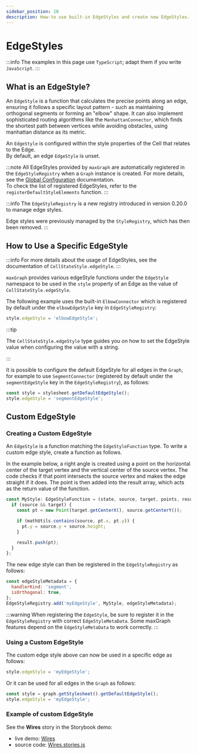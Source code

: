 ```yaml
---
sidebar_position: 10
description: How-to use built-in EdgeStyles and create new EdgeStyles.
---
```


# EdgeStyles

:::info
The examples in this page use `TypeScript`; adapt them if you write `JavaScript`.
:::

## What is an EdgeStyle?

An `EdgeStyle` is a function that calculates the precise points along an edge, ensuring it follows a specific layout pattern - such as maintaining orthogonal segments or forming an "elbow" shape.
It can also implement sophisticated routing algorithms like the `ManhattanConnector`, which finds the shortest path between vertices while avoiding obstacles, using manhattan distance as its metric.

An `EdgeStyle` is configured within the style properties of the Cell that relates to the Edge.  
By default, an edge `EdgeStyle` is unset.

:::note
All EdgeStyles provided by `maxGraph` are automatically registered in the `EdgeStyleRegistry` when a `Graph` instance is created. For more details, see the [Global Configuration](global-configuration.md#styles) documentation.  
To check the list of registered EdgeStyles, refer to the `registerDefaultStyleElements` function.
:::

:::info
The `EdgeStyleRegistry` is a new registry introduced in version 0.20.0 to manage edge styles.

Edge styles were previously managed by the `StyleRegistry`, which has then been removed.
:::

## How to Use a Specific EdgeStyle

:::info
For more details about the usage of EdgeStyles, see the documentation of `CellStateStyle.edgeStyle`.
:::

`maxGraph` provides various edgeStyle functions under the `EdgeStyle` namespace to be used in the `style` property of an Edge as the value of `CellStateStyle.edgeStyle`.

The following example uses the built-in `ElbowConnector` which is registered by default under the `elbowEdgeStyle` key in `EdgeStyleRegistry`:

```javascript
style.edgeStyle = 'elbowEdgeStyle';
```

:::tip

The `CellStateStyle.edgeStyle` type guides you on how to set the EdgeStyle value when configuring the value with a string.

:::

It is possible to configure the default EdgeStyle for all edges in the `Graph`, for example to use `SegmentConnector` (registered by default under the `segmentEdgeStyle` key in the `EdgeStyleRegistry`), as follows:

```javascript
const style = stylesheet.getDefaultEdgeStyle();
style.edgeStyle = 'segmentEdgeStyle';
```


## Custom EdgeStyle

### Creating a Custom EdgeStyle

An `EdgeStyle` is a function matching the `EdgeStyleFunction` type. To write a custom edge style, create a function as follows.

In the example below, a right angle is created using a point on the horizontal center of the target vertex and the vertical center of the source vertex.
The code checks if that point intersects the source vertex and makes the edge straight if it does.
The point is then added into the result array, which acts as the return value of the function.

```typescript
const MyStyle: EdgeStyleFunction = (state, source, target, points, result) => {
  if (source && target) {
    const pt = new Point(target.getCenterX(), source.getCenterY());

    if (mathUtils.contains(source, pt.x, pt.y)) {
      pt.y = source.y + source.height;
    }

    result.push(pt);
  }
};
```

The new edge style can then be registered in the `EdgeStyleRegistry` as follows:
```javascript
const edgeStyleMetadata = {
  handlerKind: 'segment',
  isOrthogonal: true,
};
EdgeStyleRegistry.add('myEdgeStyle', MyStyle, edgeStyleMetadata);
```

:::warning
When registering the `EdgeStyle`, be sure to register it in the `EdgeStyleRegistry` with correct `EdgeStyleMetaData`.
Some maxGraph features depend on the `EdgeStyleMetaData` to work correctly.
:::

### Using a Custom EdgeStyle

The custom edge style above can now be used in a specific edge as follows:
```javascript
style.edgeStyle = 'myEdgeStyle';
```

Or it can be used for all edges in the `Graph` as follows:

```javascript
const style = graph.getStylesheet().getDefaultEdgeStyle();
style.edgeStyle = 'myEdgeStyle';
```

### Example of custom EdgeStyle

See the **Wires** story in the Storybook demo:
- live demo: [Wires](https://maxgraph.github.io/maxGraph/demo/?path=/story/connections-wires--default)
- source code: [Wires.stories.js](https://github.com/maxGraph/maxGraph/blob/main/packages/html/stories/Wires.stories.js)
